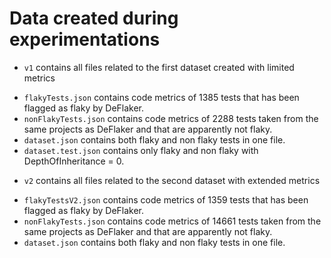 # Data created during experimentations

- `v1` contains all files related to the first dataset created with limited metrics

* `flakyTests.json` contains code metrics of 1385 tests that has been flagged as flaky by DeFlaker.
* `nonFlakyTests.json` contains code metrics of 2288 tests taken from the same projects as DeFlaker and that are apparently not flaky.
* `dataset.json` contains both flaky and non flaky tests in one file.
* `dataset.test.json` contains only flaky and non flaky with DepthOfInheritance = 0.

- `v2` contains all files related to the second dataset with extended metrics

* `flakyTestsV2.json` contains code metrics of 1359 tests that has been flagged as flaky by DeFlaker.
* `nonFlakyTests.json` contains code metrics of 14661 tests taken from the same projects as DeFlaker and that are apparently not flaky.
* `dataset.json` contains both flaky and non flaky tests in one file.